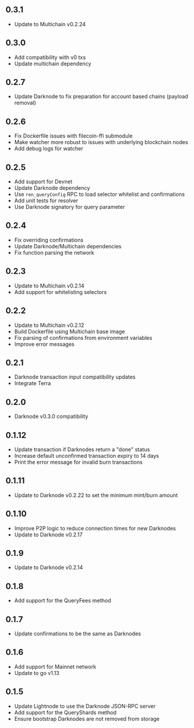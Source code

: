 ## 0.3.1

- Update to Multichain v0.2.24

## 0.3.0

- Add compatibility with v0 txs
- Update multichain dependency

## 0.2.7

- Update Darknode to fix preparation for account based chains (payload removal)

## 0.2.6

- Fix Dockerfile issues with filecoin-ffi submodule
- Make watcher more robust to issues with underlying blockchain nodes
- Add debug logs for watcher

## 0.2.5

- Add support for Devnet
- Update Darknode dependency
- Use `ren_queryConfig` RPC to load selector whitelist and confirmations
- Add unit tests for resolver
- Use Darknode signatory for query parameter

## 0.2.4

- Fix overriding confirmations
- Update Darknode/Multichain dependencies
- Fix function parsing the network

## 0.2.3

- Update to Multichain v0.2.14
- Add support for whitelisting selectors

## 0.2.2

- Update to Multichain v0.2.12
- Build Dockerfile using Multichain base image
- Fix parsing of confirmations from environment variables
- Improve error messages

## 0.2.1

- Darknode transaction input compatibility updates
- Integrate Terra

## 0.2.0

- Darknode v0.3.0 compatibility

## 0.1.12

- Update transaction if Darknodes return a "done" status
- Increase default unconfirmed transaction expiry to 14 days
- Print the error message for invalid burn transactions

## 0.1.11

- Update to Darknode v0.2.22 to set the minimum mint/burn amount

## 0.1.10

- Improve P2P logic to reduce connection times for new Darknodes
- Update to Darknode v0.2.17

## 0.1.9

- Update to Darknode v0.2.14

## 0.1.8

- Add support for the QueryFees method

## 0.1.7

- Update confirmations to be the same as Darknodes

## 0.1.6

- Add support for Mainnet network
- Update to go v1.13

## 0.1.5

- Update Lightnode to use the Darknode JSON-RPC server
- Add support for the QueryShards method
- Ensure bootstrap Darknodes are not removed from storage
